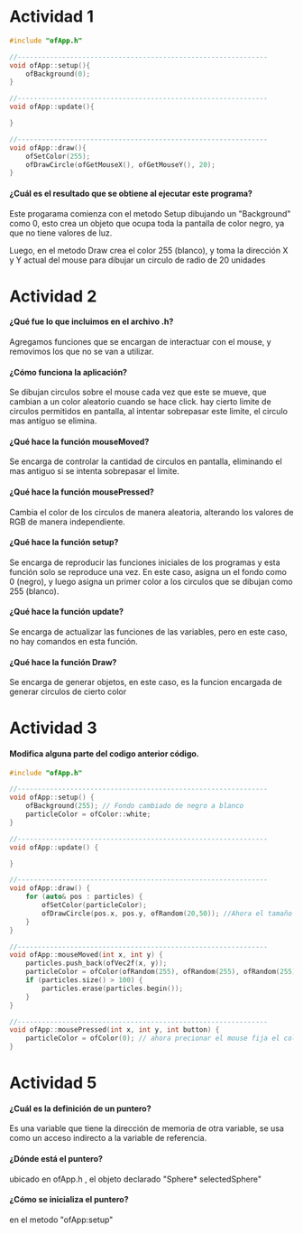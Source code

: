 # Actividad 1
```C++
#include "ofApp.h"

//--------------------------------------------------------------
void ofApp::setup(){
    ofBackground(0);
}

//--------------------------------------------------------------
void ofApp::update(){

}

//--------------------------------------------------------------
void ofApp::draw(){
    ofSetColor(255);
    ofDrawCircle(ofGetMouseX(), ofGetMouseY(), 20);
}
```
#### ¿Cuál es el resultado que se obtiene al ejecutar este programa?

Este progarama comienza con el metodo Setup dibujando un "Background" como 0, esto crea un objeto que ocupa toda la pantalla de color negro, ya que no tiene valores de luz.

Luego, en el metodo Draw crea el color 255 (blanco), y toma la dirección X y Y actual del mouse para dibujar un circulo de radio de 20 unidades

# Actividad 2
#### ¿Qué fue lo que incluimos en el archivo .h?
Agregamos funciones que se encargan de interactuar con el mouse, y removimos los que no se van a utilizar.

#### ¿Cómo funciona la aplicación?
Se dibujan circulos sobre el mouse cada vez que este se mueve, que cambian a un color aleatorio cuando se hace click.
hay cierto limite de circulos permitidos en pantalla, al intentar sobrepasar este limite, el circulo mas antíguo se elimina.

#### ¿Qué hace la función mouseMoved?
Se encarga de controlar la cantidad de circulos en pantalla, eliminando el mas antiguo si se intenta sobrepasar el limite.

#### ¿Qué hace la función mousePressed?
Cambia el color de los circulos de manera aleatoria, alterando los valores de RGB de manera independiente.

#### ¿Qué hace la función setup?
Se encarga de reproducir las funciones iniciales de los programas y esta función solo se reproduce una vez. 
En este caso, asigna un el fondo como 0 (negro), y luego asigna un primer color a los circulos que se dibujan como 255 (blanco).

#### ¿Qué hace la función update?
Se encarga de actualizar las funciones de las variables, pero en este caso, no hay comandos en esta función.

#### ¿Qué hace la función Draw?
Se encarga de generar objetos, en este caso, es la funcion encargada de generar circulos de cierto color

# Actividad 3
#### Modifica alguna parte del codigo anterior código.
```C++
#include "ofApp.h"

//--------------------------------------------------------------
void ofApp::setup() {
    ofBackground(255); // Fondo cambiado de negro a blanco
    particleColor = ofColor::white;
}

//--------------------------------------------------------------
void ofApp::update() {

}

//--------------------------------------------------------------
void ofApp::draw() {
    for (auto& pos : particles) {
        ofSetColor(particleColor);
        ofDrawCircle(pos.x, pos.y, ofRandom(20,50)); //Ahora el tamaño de los circulos ocila de manera aleatoria con cada frame
    }
}

//--------------------------------------------------------------
void ofApp::mouseMoved(int x, int y) {
    particles.push_back(ofVec2f(x, y));
    particleColor = ofColor(ofRandom(255), ofRandom(255), ofRandom(255)); // los movimientos del mouse ahora cambia el color de los circulos de manera aleatoria
    if (particles.size() > 100) {
        particles.erase(particles.begin());
    }
}

//--------------------------------------------------------------
void ofApp::mousePressed(int x, int y, int button) {
    particleColor = ofColor(0); // ahora precionar el mouse fija el color de los circulos a negro
}
```
# Actividad 5
#### ¿Cuál es la definición de un puntero?
Es una variable que tiene la dirección de memoria de otra variable, se usa como un acceso indirecto a la variable de referencia.

#### ¿Dónde está el puntero?
ubicado en ofApp.h , el objeto declarado "Sphere* selectedSphere"

#### ¿Cómo se inicializa el puntero?
en el metodo "ofApp:setup" 
